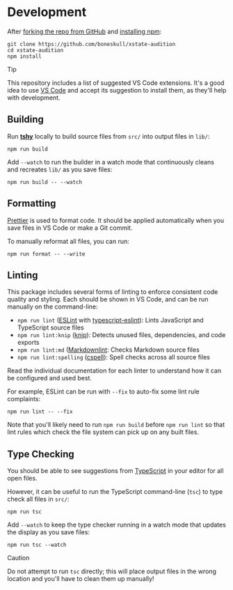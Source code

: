 # Development

After [forking the repo from GitHub](https://help.github.com/articles/fork-a-repo) and [installing npm](https://npm.io/installation):

```shell
git clone https://github.com/boneskull/xstate-audition
cd xstate-audition
npm install
```

> [!TIP]
> This repository includes a list of suggested VS Code extensions.
> It's a good idea to use [VS Code](https://code.visualstudio.com) and accept its suggestion to install them, as they'll help with development.

## Building

Run [**tshy**](https://npm.im/tshy) locally to build source files from `src/` into output files in `lib/`:

```shell
npm run build
```

Add `--watch` to run the builder in a watch mode that continuously cleans and recreates `lib/` as you save files:

```shell
npm run build -- --watch
```

## Formatting

[Prettier](https://prettier.io) is used to format code. It should be applied automatically when you save files in VS Code or make a Git commit.

To manually reformat all files, you can run:

```shell
npm run format -- --write
```

## Linting

This package includes several forms of linting to enforce consistent code quality and styling.
Each should be shown in VS Code, and can be run manually on the command-line:

- `npm run lint` ([ESLint](https://eslint.org) with [typescript-eslint](https://typescript-eslint.io)): Lints JavaScript and TypeScript source files
- `npm run lint:knip` ([knip](https://github.com/webpro/knip)): Detects unused files, dependencies, and code exports
- `npm run lint:md` ([Markdownlint](https://github.com/DavidAnson/markdownlint): Checks Markdown source files
- `npm run lint:spelling` ([cspell](https://cspell.org)): Spell checks across all source files

Read the individual documentation for each linter to understand how it can be configured and used best.

For example, ESLint can be run with `--fix` to auto-fix some lint rule complaints:

```shell
npm run lint -- --fix
```

Note that you'll likely need to run `npm run build` before `npm run lint` so that lint rules which check the file system can pick up on any built files.

## Type Checking

You should be able to see suggestions from [TypeScript](https://typescriptlang.org) in your editor for all open files.

However, it can be useful to run the TypeScript command-line (`tsc`) to type check all files in `src/`:

```shell
npm run tsc
```

Add `--watch` to keep the type checker running in a watch mode that updates the display as you save files:

```shell
npm run tsc --watch
```

> [!CAUTION]
> Do not attempt to run `tsc` directly; this will place output files in the wrong location and you'll have to clean them up manually!
